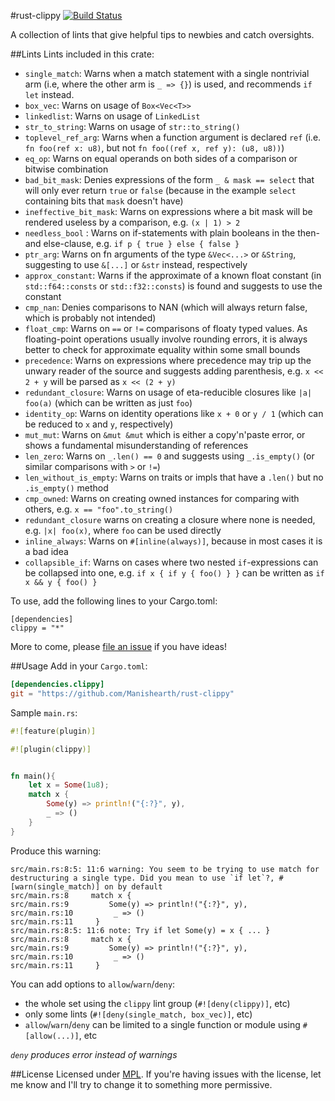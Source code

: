 #rust-clippy
[![Build Status](https://travis-ci.org/Manishearth/rust-clippy.svg?branch=master)](https://travis-ci.org/Manishearth/rust-clippy)

A collection of lints that give helpful tips to newbies and catch oversights.

##Lints
Lints included in this crate:

 - `single_match`: Warns when a match statement with a single nontrivial arm (i.e, where the other arm is `_ => {}`) is used, and recommends `if let` instead.
 - `box_vec`: Warns on usage of `Box<Vec<T>>`
 - `linkedlist`: Warns on usage of `LinkedList`
 - `str_to_string`: Warns on usage of `str::to_string()`
 - `toplevel_ref_arg`: Warns when a function argument is declared `ref` (i.e. `fn foo(ref x: u8)`, but not `fn foo((ref x, ref y): (u8, u8))`)
 - `eq_op`: Warns on equal operands on both sides of a comparison or bitwise combination
 - `bad_bit_mask`: Denies expressions of the form `_ & mask == select` that will only ever return `true` or `false` (because in the example `select` containing bits that `mask` doesn't have)
 - `ineffective_bit_mask`: Warns on expressions where a bit mask will be rendered useless by a comparison, e.g. `(x | 1) > 2`
 - `needless_bool` : Warns on if-statements with plain booleans in the then- and else-clause, e.g. `if p { true } else { false }`
 - `ptr_arg`: Warns on fn arguments of the type `&Vec<...>` or `&String`, suggesting to use `&[...]` or `&str` instead, respectively
 - `approx_constant`: Warns if the approximate of a known float constant (in `std::f64::consts` or `std::f32::consts`) is found and suggests to use the constant
 - `cmp_nan`: Denies comparisons to NAN (which will always return false, which is probably not intended)
 - `float_cmp`: Warns on `==` or `!=` comparisons of floaty typed values. As floating-point operations usually involve rounding errors, it is always better to check for approximate equality within some small bounds
 - `precedence`: Warns on expressions where precedence may trip up the unwary reader of the source and suggests adding parenthesis, e.g. `x << 2 + y` will be parsed as `x << (2 + y)`
 - `redundant_closure`: Warns on usage of eta-reducible closures like `|a| foo(a)` (which can be written as just `foo`)
 - `identity_op`: Warns on identity operations like `x + 0` or `y / 1` (which can be reduced to `x` and `y`, respectively)
 - `mut_mut`: Warns on `&mut &mut` which is either a copy'n'paste error, or shows a fundamental misunderstanding of references
 - `len_zero`: Warns on `_.len() == 0` and suggests using `_.is_empty()` (or similar comparisons with `>` or `!=`)
 - `len_without_is_empty`: Warns on traits or impls that have a `.len()` but no `.is_empty()` method
 - `cmp_owned`: Warns on creating owned instances for comparing with others, e.g. `x == "foo".to_string()`
 - `redundant_closure` warns on creating a closure where none is needed, e.g. `|x| foo(x)`, where `foo` can be used directly
 - `inline_always`: Warns on `#[inline(always)]`, because in most cases it is a bad idea
 - `collapsible_if`: Warns on cases where two nested `if`-expressions can be collapsed into one, e.g. `if x { if y { foo() } }` can be written as `if x && y { foo() }`

To use, add the following lines to your Cargo.toml:

```
[dependencies]
clippy = "*"
```

More to come, please [file an issue](https://github.com/Manishearth/rust-clippy/issues) if you have ideas!

##Usage
Add in your `Cargo.toml`:
```toml
[dependencies.clippy]
git = "https://github.com/Manishearth/rust-clippy"
```

Sample `main.rs`:
```rust
#![feature(plugin)]

#![plugin(clippy)]


fn main(){
    let x = Some(1u8);
    match x {
        Some(y) => println!("{:?}", y),
        _ => ()
    }
}
```

Produce this warning:
```
src/main.rs:8:5: 11:6 warning: You seem to be trying to use match for destructuring a single type. Did you mean to use `if let`?, #[warn(single_match)] on by default
src/main.rs:8     match x {
src/main.rs:9         Some(y) => println!("{:?}", y),
src/main.rs:10         _ => ()
src/main.rs:11     }
src/main.rs:8:5: 11:6 note: Try if let Some(y) = x { ... }
src/main.rs:8     match x {
src/main.rs:9         Some(y) => println!("{:?}", y),
src/main.rs:10         _ => ()
src/main.rs:11     }
```

You can add options  to `allow`/`warn`/`deny`:
- the whole set using the `clippy` lint group (`#![deny(clippy)]`, etc)
- only some lints (`#![deny(single_match, box_vec)]`, etc)
- `allow`/`warn`/`deny` can be limited to a single function or module using `#[allow(...)]`, etc

*`deny` produces error instead of warnings*

##License
Licensed under [MPL](https://www.mozilla.org/MPL/2.0/). If you're having issues with the license, let me know and I'll try to change it to something more permissive.
